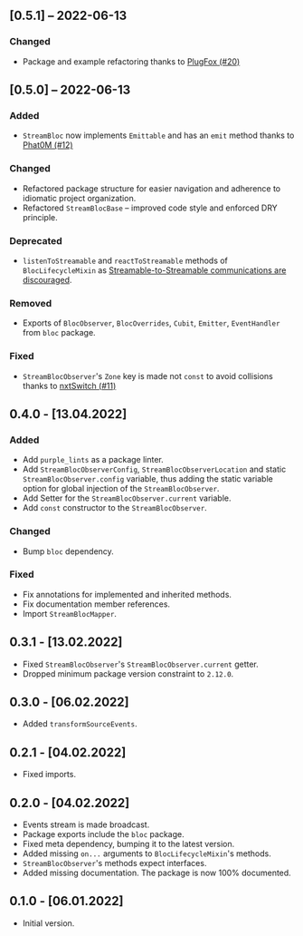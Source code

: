 ## [0.5.1] – 2022-06-13

### Changed
- Package and example refactoring thanks to [PlugFox (#20)](https://github.com/purplenoodlesoop/stream-bloc/pull/20)

## [0.5.0] – 2022-06-13
### Added
- `StreamBloc` now implements `Emittable` and has an `emit` method thanks to [Phat0M (#12)](https://github.com/purplenoodlesoop/stream-bloc/pull/12)

### Changed
- Refactored package structure for easier navigation and adherence to idiomatic project organization.
- Refactored `StreamBlocBase` – improved code style and enforced DRY principle.

### Deprecated
- `listenToStreamable` and `reactToStreamable` methods of `BlocLifecycleMixin` as [Streamable-to-Streamable communications are discouraged](https://bloclibrary.dev/#/architecture?id=bloc-to-bloc-communication).

### Removed
- Exports of `BlocObserver`, `BlocOverrides`, `Cubit`, `Emitter`, `EventHandler` from `bloc` package.

### Fixed
- `StreamBlocObserver`'s `Zone` key is made not `const` to avoid collisions thanks to [nxtSwitch (#11)](https://github.com/purplenoodlesoop/stream-bloc/pull/11)

## 0.4.0 - [13.04.2022]

### Added

- Add `purple_lints` as a package linter.
- Add `StreamBlocObserverConfig`, `StreamBlocObserverLocation` and static `StreamBlocObserver.config` variable, thus adding the static variable option for global injection of the `StreamBlocObserver`.
- Add Setter for the `StreamBlocObserver.current` variable.
- Add `const` constructor to the `StreamBlocObserver`.

### Changed

- Bump `bloc` dependency.

### Fixed

- Fix annotations for implemented and inherited methods.
- Fix documentation member references.
- Import `StreamBlocMapper`.

## 0.3.1 - [13.02.2022]

- Fixed `StreamBlocObserver`'s `StreamBlocObserver.current` getter.
- Dropped minimum package version constraint to `2.12.0`.

## 0.3.0 - [06.02.2022]

- Added `transformSourceEvents`.

## 0.2.1 - [04.02.2022]

- Fixed imports.

## 0.2.0 - [04.02.2022]

- Events stream is made broadcast.
- Package exports include the `bloc` package.
- Fixed meta dependency, bumping it to the latest version.
- Added missing `on...` arguments to `BlocLifecycleMixin`'s methods.
- `StreamBlocObserver`'s methods expect interfaces.
- Added missing documentation. The package is now 100% documented.

## 0.1.0 - [06.01.2022]

- Initial version.
